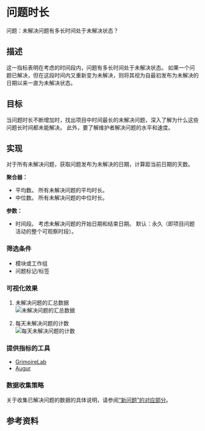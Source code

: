 # 问题时长

问题：未解决问题有多长时间处于未解决状态？

## 描述
这一指标表明在考虑的时间段内，问题有多长时间处于未解决状态。 如果一个问题已解决，但在这段时间内又重新变为未解决，则将其视为自最初发布为未解决的日期以来一直为未解决状态。

## 目标
当问题时长不断增加时，找出项目中时间最长的未解决问题，深入了解为什么这些问题长时间都未能解决。 此外，要了解维护者解决问题的水平和速度。

## 实现
对于所有未解决问题，获取问题发布为未解决的日期，计算距当前日期的天数。

**聚合器：**
* 平均数。 所有未解决问题的平均时长。
* 中位数。 所有未解决问题的中位时长。

**参数：**
* 时间段。 考虑未解决问题的开始日期和结束日期。 默认：永久（即项目问题活动的整个可观察时段）。

### 筛选条件
* 模块或工作组
* 问题标记/标签

### 可视化效果

1. 未解决问题的汇总数据<br /> ![未解决问题的汇总数据](images/open_issue_data.png)

2. 每天未解决问题的计数<br /> ![每天未解决问题的计数](images/open_issue_count_timeseries.png)

### 提供指标的工具

* [GrimoireLab](https://chaoss.github.io/grimoirelab/)
* [Augur](http://augur.osshealth.io/api_docs/#api-Evolution-Open_Issue_Age_Repo_)

### 数据收集策略

关于收集已解决问题的数据的具体说明，请参阅[“新问题”的对应部分](https://github.com/chaoss/wg-evolution/blob/master/metrics/Issues_New.md#data-collection-strategies)。

## 参考资料
